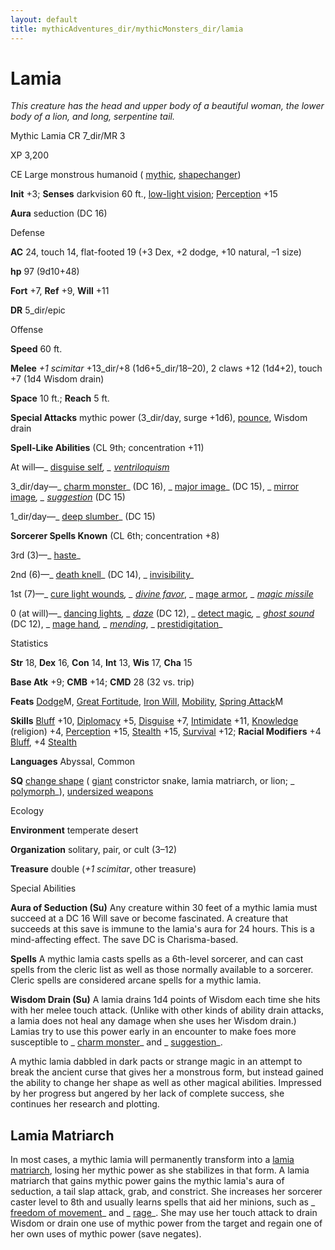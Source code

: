 ```yaml
---
layout: default
title: mythicAdventures_dir/mythicMonsters_dir/lamia
---
```

# Lamia

_This creature has the head and upper body of a beautiful woman, the lower body of a lion, and long, serpentine tail._

Mythic Lamia CR 7_dir/MR 3

XP 3,200

CE Large monstrous humanoid ( [mythic](../../mythicAdventures_dir/mythicMonsters#_mythic-subtype), [shapechanger](../../monsters_dir/creatureTypes#_shapechanger-subtype))

**Init** +3; **Senses** darkvision 60 ft., [low-light vision](../../monsters_dir/universalMonsterRules#_low-light-vision); [Perception](../../skills_dir/perception#_perception) +15

**Aura** seduction (DC 16)

Defense

**AC** 24, touch 14, flat-footed 19 (+3 Dex, +2 dodge, +10 natural, –1 size)

**hp** 97 (9d10+48)

**Fort** +7, **Ref** +9, **Will** +11

**DR** 5_dir/epic

Offense

**Speed** 60 ft.

**Melee** _+1 scimitar_ +13_dir/+8 (1d6+5_dir/18–20), 2 claws +12 (1d4+2), touch +7 (1d4 Wisdom drain)

**Space** 10 ft.; **Reach** 5 ft.

**Special Attacks** mythic power (3_dir/day, surge +1d6), [pounce](../../monsters_dir/universalMonsterRules#_pounce), Wisdom drain

**Spell-Like Abilities** (CL 9th; concentration +11)

At will—_ [disguise self](../../spells_dir/disguiseSelf#_disguise-self)_, _ [ventriloquism](../../spells_dir/ventriloquism#_ventriloquism)_

3_dir/day—_ [charm monster](../../spells_dir/charmMonster#_charm-monster)_ (DC 16), _ [major image](../../spells_dir/majorImage#_major-image)_ (DC 15), _ [mirror image](../../spells_dir/mirrorImage#_mirror-image)_, _ [suggestion](../../spells_dir/suggestion#_suggestion)_ (DC 15)

1_dir/day—_ [deep slumber](../../spells_dir/deepSlumber#_deep-slumber)_ (DC 15)

**Sorcerer Spells Known** (CL 6th; concentration +8)

3rd (3)—_ [haste](../../spells_dir/haste#_haste)_

2nd (6)—_ [death knell](../../spells_dir/deathKnell#_death-knell)_ (DC 14), _ [invisibility](../../spells_dir/invisibility#_invisibility)_

1st (7)—_ [cure light wounds](../../spells_dir/cureLightWounds#_cure-light-wounds)_, _ [divine favor](../../spells_dir/divineFavor#_divine-favor)_, _ [mage armor](../../spells_dir/mageArmor#_mage-armor)_, _ [magic missile](../../spells_dir/magicMissile#_magic-missile)_

0 (at will)—_ [dancing lights](../../spells_dir/dancingLights#_dancing-lights)_, _ [daze](../../spells_dir/daze#_daze)_ (DC 12), _ [detect magic](../../spells_dir/detectMagic#_detect-magic)_, _ [ghost sound](../../spells_dir/ghostSound#_ghost-sound)_ (DC 12), _ [mage hand](../../spells_dir/mageHand#_mage-hand)_, _ [mending](../../spells_dir/mending#_mending)_, _ [prestidigitation](../../spells_dir/prestidigitation#_prestidigitation)_

Statistics

**Str** 18, **Dex** 16, **Con** 14, **Int** 13, **Wis** 17, **Cha** 15

**Base Atk** +9; **CMB** +14; **CMD** 28 (32 vs. trip)

**Feats** [Dodge](../../mythicAdventures_dir/mythicFeats#_dodge-mythic)M, [Great Fortitude](../../feats#_great-fortitude), [Iron Will](../../feats#_iron-will), [Mobility](../../feats#_mobility), [Spring Attack](../../feats#_spring-attack)M

**Skills** [Bluff](../../skills_dir/bluff#_bluff) +10, [Diplomacy](../../skills_dir/diplomacy#_diplomacy) +5, [Disguise](../../skills_dir/disguise#_disguise) +7, [Intimidate](../../skills_dir/intimidate#_intimidate) +11, [Knowledge](../../skills_dir/knowledge#_knowledge) (religion) +4, [Perception](../../skills_dir/perception#_perception) +15, [Stealth](../../skills_dir/stealth#_stealth) +15, [Survival](../../skills_dir/survival#_survival) +12; **Racial Modifiers** +4 [Bluff](../../skills_dir/bluff#_bluff), +4 [Stealth](../../skills_dir/stealth#_stealth)

**Languages** Abyssal, Common

**SQ** [change shape](../../monsters_dir/universalMonsterRules#_change-shape) ( [giant](../../monsters_dir/creatureTypes#_giant-subtype) constrictor snake, lamia matriarch, or lion; _ [polymorph](../../spells_dir/polymorph#_polymorph)_), [undersized weapons](../../monsters_dir/universalMonsterRules#_undersized-weapons)

Ecology

**Environment** temperate desert

**Organization** solitary, pair, or cult (3–12)

**Treasure** double (_+1 scimitar_, other treasure)

Special Abilities

**Aura of Seduction (Su)** Any creature within 30 feet of a mythic lamia must succeed at a DC 16 Will save or become fascinated. A creature that succeeds at this save is immune to the lamia's aura for 24 hours. This is a mind-affecting effect. The save DC is Charisma-based.

**Spells** A mythic lamia casts spells as a 6th-level sorcerer, and can cast spells from the cleric list as well as those normally available to a sorcerer. Cleric spells are considered arcane spells for a mythic lamia.

**Wisdom Drain (Su)** A lamia drains 1d4 points of Wisdom each time she hits with her melee touch attack. (Unlike with other kinds of ability drain attacks, a lamia does not heal any damage when she uses her Wisdom drain.) Lamias try to use this power early in an encounter to make foes more susceptible to _ [charm monster](../../spells_dir/charmMonster#_charm-monster)_ and _ [suggestion](../../spells_dir/suggestion#_suggestion)_.

A mythic lamia dabbled in dark pacts or strange magic in an attempt to break the ancient curse that gives her a monstrous form, but instead gained the ability to change her shape as well as other magical abilities. Impressed by her progress but angered by her lack of complete success, she continues her research and plotting.

## Lamia Matriarch

In most cases, a mythic lamia will permanently transform into a [lamia matriarch](../../additionalMonsters_dir/lamiaMatriarch#_lamia-matriarch), losing her mythic power as she stabilizes in that form. A lamia matriarch that gains mythic power gains the mythic lamia's aura of seduction, a tail slap attack, grab, and constrict. She increases her sorcerer caster level to 8th and usually learns spells that aid her minions, such as _ [freedom of movement](../../spells_dir/freedomOfMovement#_freedom-of-movement)_ and _ [rage](../../spells_dir/rage#_rage)_. She may use her touch attack to drain Wisdom or drain one use of mythic power from the target and regain one of her own uses of mythic power (save negates).

